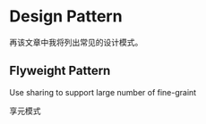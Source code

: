 # Design Pattern

再该文章中我将列出常见的设计模式。

## Flyweight Pattern

Use sharing to support large number of fine-graint

享元模式



